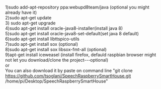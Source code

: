 1)sudo add-apt-repository ppa:webupd8team/java (optional you might already have it)</br>
2)sudo apt-get update </br>
3) sudo apt-get upgrade </br>
4)sudo apt-get install oracle-java8-installer(install java 8)</br>
5)sudo apt-get install oracle-java8-set-default(set java 8 default) </br>
6)sudo apt-get install libttspico-utils </br>
7)sudo apt-get install sox (optional)</br>
8)sudo apt-get install sox libsox-fmt-all (optional)</br>
9)apt-get install iceweasel (install firefox, defauld raspbian browser might not let you download/clone the project---optional) </br>
or</br>
 You can also download it by paste on command line "git clone https://github.com/tsoglani/SpeechRaspberrySmartHouse.git /home/pi/Desktop/SpeechRaspberrySmartHouse"
